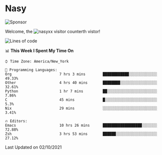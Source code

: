 # Nasy

<!--
<p align="center">
<img height="200" src="https://github-readme-stats.vercel.app/api?username=nasyxx&count_private=true&show_icons=true&theme=dracula&include_all_commits=true"/>
<img height="200" src="https://github-readme-stats.vercel.app/api/top-langs/?username=nasyxx&theme=dracula&hide=html,jupyter+notebook&count_private=true&show_icons=true"/>
</p>

  
----------------
-->

![Sponsor](https://img.shields.io/static/v1.svg?label=Sponsor&message=%E2%9D%A4&logo=GitHub&style=flat&color=pink)
 
Welcome, the ![nasyxx visitor counter](https://count.getloli.com/get/@nasyxx?theme=rule34)th vistor!
 
<!--START_SECTION:waka-->
![Lines of code](https://img.shields.io/badge/From%20Hello%20World%20I%27ve%20Written-5.4%20million%20lines%20of%20code-blue)

📊 **This Week I Spent My Time On** 

```text
⌚︎ Time Zone: America/New_York

💬 Programming Languages: 
Org                      7 hrs 3 mins        ████████████░░░░░░░░░░░░░   49.33% 
Other                    4 hrs 40 mins       ████████░░░░░░░░░░░░░░░░░   32.61% 
Python                   1 hr 7 mins         ██░░░░░░░░░░░░░░░░░░░░░░░   7.86% 
C                        45 mins             █░░░░░░░░░░░░░░░░░░░░░░░░   5.3% 
Nix                      29 mins             ░░░░░░░░░░░░░░░░░░░░░░░░░   3.41%

🔥 Editors: 
Emacs                    10 hrs 26 mins      ██████████████████░░░░░░░   72.88% 
Zsh                      3 hrs 53 mins       ██████░░░░░░░░░░░░░░░░░░░   27.12%

```


 Last Updated on 02/10/2021
<!--END_SECTION:waka-->

<!-- ![visitors](https://visitor-badge.laobi.icu/badge?page_id=nasyxx.nasyxx) -->
